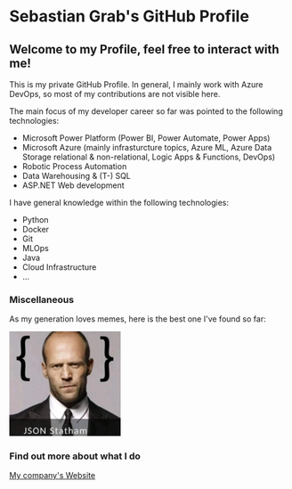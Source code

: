 # Sebastian Grab's GitHub Profile
## Welcome to my Profile, feel free to interact with me!

This is my private GitHub Profile. In general, I mainly work with Azure DevOps, so most of my contributions are not visible here.

The main focus of my developer career so far was pointed to the following technologies:

- Microsoft Power Platform (Power BI, Power Automate, Power Apps)
- Microsoft Azure (mainly infrasturcture topics, Azure ML, Azure Data Storage relational & non-relational, Logic Apps & Functions, DevOps) 
- Robotic Process Automation
- Data Warehousing & (T-) SQL
- ASP.NET Web development

I have general knowledge within the following technologies:

- Python
- Docker
- Git
- MLOps
- Java
- Cloud Infrastructure
- ...



### Miscellaneous

As my generation loves memes, here is the best one I've found so far:

<img src="/png/JsonStatham.jpg" alt="joke" width="200"/>


### Find out more about what I do

[My company's Website](https://www.smiit.de)
